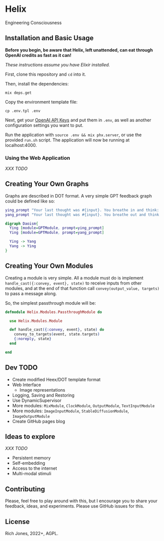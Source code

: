 # Helix
Engineering Consciousness

## Installation and Basic Usage

**Before you begin, be aware that Helix, left unattended, can eat through OpenAI credits as fast as it can!**

_These instructions assume you have Elixir installed._

First, clone this repository and `cd` into it.

Then, install the dependencies:

```
mix deps.get
```

Copy the environment template file:

```
cp .env.tpl .env
```

Next, get your [OpenAI API Keys](https://beta.openai.com/account/api-keys) and put them in `.env`, as well as another configuration settings you want to put.

Run the application with `source .env && mix phx.server`, or use the provided `run.sh` script. The application will now be running at localhost:4000.

### Using the Web Application

_XXX TODO_

## Creating Your Own Graphs

Graphs are described in DOT format. A very simple GPT feedback graph could be defined like so:

```dot
ying_prompt "Your last thought was #{input}. You breathe in and think: "
yang_prompt "Your last thought was #{input}. You breathe out and think: "

digraph Daoism{
  Ying [module=GPTModule, prompt=ying_prompt]
  Ying [module=GPTModule, prompt=yang_prompt]

  Ying -> Yang
  Yang -> Ying
}
```

## Creating Your Own Modules

Creating a module is very simple. All a module must do is implement `handle_cast({:convey, event}, state)` to receive inputs from other modules, and at the end of that function call `convey(output_value, targets)` to pass a message along.

So, the simplest passthrough module will be:

```elixir
defmodule Helix.Modules.PassthroughModule do

  use Helix.Modules.Module

  def handle_cast({:convey, event}, state) do
    convey_to_targets(event, state.targets)
    {:noreply, state}
  end

end
```

## Dev TODO

 - Create modified Heex/DOT template format
 - Web Interface
    - Image representations 
 - Logging, Saving and Restoring
 - Use DynamicSupervisor
 - More modules: `MixModule`, `ClockModule`, `OutputModule`, `TextInputModule`
 - More modules: `ImageInputModule`, `StableDiffusionModule`, `ImageOutputModule`
 - Create GitHub pages blog

## Ideas to explore

_XXX TODO_

 - Persistent memory
 - Self-embedding
 - Access to the internet
 - Multi-modal stimuli

## Contributing

Please, feel free to play around with this, but I encourage you to share your feedback, ideas, and experiments. Please use GitHub issues for this.

## License

Rich Jones, 2022+, AGPL.